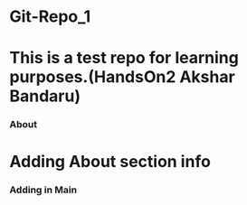# Git-Repo_1
# This is a test repo for learning purposes.(HandsOn2 Akshar Bandaru)

### **About**
# Adding About section info

### Adding in Main
